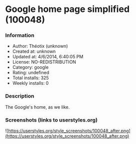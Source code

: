 # Google home page simplified (100048)

### Information
- Author: Théotix (unknown)
- Created at: unknown
- Updated at: 4/6/2014, 6:40:05 PM
- License: NO-REDISTRIBUTION
- Category: google
- Rating: undefined
- Total installs: 325
- Weekly installs: 0


### Description
The Google's home, as we like.


### Screenshots (links to userstyles.org)
![https://userstyles.org/style_screenshots/100048_after.png](https://userstyles.org/style_screenshots/100048_after.png)


